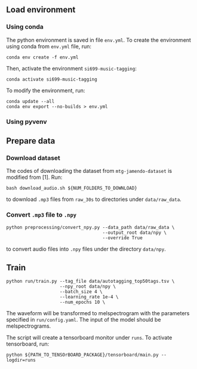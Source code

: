 ## Load environment

### Using conda

The python environment is saved in file `env.yml`. To create the environment using conda from `env.yml` file, run:
```
conda env create -f env.yml
```
Then, activate the environment `si699-music-tagging`:
```
conda activate si699-music-tagging
```

To modify the environment, run:

```
conda update --all
conda env export --no-builds > env.yml
```

### Using pyvenv


## Prepare data

### Download dataset

The codes of downloading the dataset from `mtg-jamendo-dataset` is modified from [1]. Run:
```
bash download_audio.sh ${NUM_FOLDERS_TO_DOWNLOAD}
```
to download `.mp3` files from `raw_30s` to directories under `data/raw_data`.

### Convert `.mp3` file to `.npy`

```
python preprocessing/convert_npy.py --data_path data/raw_data \
                                    --output_root data/npy \
                                    --override True
```
to convert audio files into `.npy` files under the directory `data/npy`.

## Train

```
python run/train.py --tag_file data/autotagging_top50tags.tsv \
                    --npy_root data/npy \
                    --batch_size 4 \
                    --learning_rate 1e-4 \
                    --num_epochs 10 \
```

The waveform will be transformed to melspectrogram with the parameters specified in `run/config.yaml`. The input of the model should be melspectrograms.

The script will create a tensorboard monitor under `runs`. To activate tensorboard, run:
```
python ${PATH_TO_TENSOrBOARD_PACKAGE}/tensorboard/main.py --logdir=runs
```
